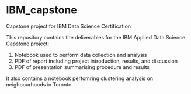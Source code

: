 # IBM_capstone
Capstone project for IBM Data Science Certification

This repository contains the deliverables for the IBM Applied Data Science Capstone project:
1) Notebook used to perform data collection and analysis
2) PDF of report including project introduction, results, and discussion
3) PDF of presentation summarising procedure and results

It also contains a notebook perfomring clustering analysis on neighbourhoods in Toronto.
